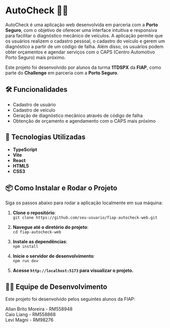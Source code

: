 # AutoCheck 🚗🔧

AutoCheck é uma aplicação web desenvolvida em parceria com a **Porto Seguro**, com o objetivo de oferecer uma interface intuitiva e responsiva para facilitar o diagnóstico mecânico de veículos. A aplicação permite que os usuários realizem o cadastro pessoal, o cadastro do veículo e gerem um diagnóstico a partir de um código de falha. Além disso, os usuários podem obter orçamentos e agendar serviços com o CAPS (Centro Automotivo Porto Seguro) mais próximo.

Este projeto foi desenvolvido por alunos da turma **1TDSPX** da **FIAP**, como parte do **Challenge** em parceria com a **Porto Seguro**.

## 🛠️ Funcionalidades

- Cadastro de usuário
- Cadastro de veículo
- Geração de diagnóstico mecânico através de código de falha
- Obtenção de orçamento e agendamento com o CAPS mais próximo

## 🚀 Tecnologias Utilizadas

- **TypeScript**
- **Vite**
- **React**
- **HTML5**
- **CSS3**

## 📦 Como Instalar e Rodar o Projeto

Siga os passos abaixo para rodar a aplicação localmente em sua máquina:

1. **Clone o repositório**:<br>
   ```git clone https://github.com/seu-usuario/fiap-autocheck-web.git```

2. **Navegue até o diretório do projeto**:<br>
  ```cd fiap-autocheck-web```

3. **Instale as dependências**:<br>
  ```npm install```

4. **Inicie o servidor de desenvolvimento**:<br>
  ```npm run dev```

5. **Acesse `http://localhost:5173` para visualizar o projeto.**

## 👨‍💻 Equipe de Desenvolvimento
Este projeto foi desenvolvido pelos seguintes alunos da FIAP:

Allan Brito Moreira - RM558948<br>
Caio Liang - RM558868<br>
Levi Magni - RM98276
